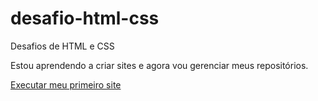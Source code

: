 # desafio-html-css
 Desafios de HTML e CSS

Estou aprendendo a criar sites e agora vou gerenciar meus repositórios.

<a href="https://lucasviganodasilva.github.io/desafio-html-css/desafios/desafio010/index.html">Executar meu primeiro site</a>